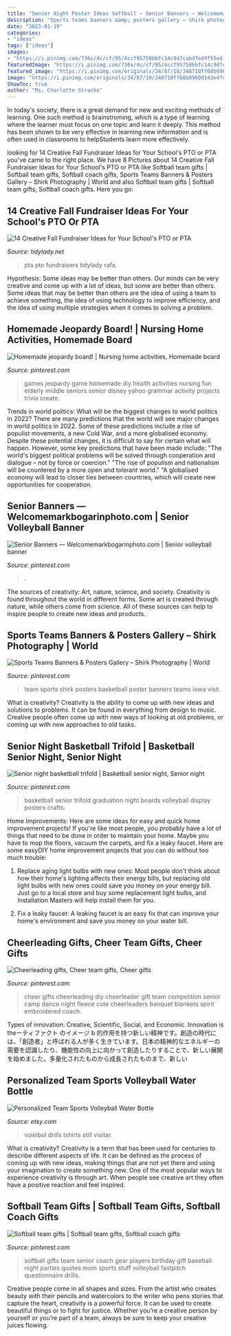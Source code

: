 ```yaml
---
title: "Senior Night Poster Ideas Softball ~ Senior Banners — Welcomemarkbogarinphoto.com"
description: "Sports teams banners &amp; posters gallery – shirk photography"
date: "2023-01-19"
categories:
- "ideas"
tags: ["ideas"]
images:
- "https://i.pinimg.com/736x/4c/cf/95/4ccf95758bbfc14c9d7cabd7ed4f55ed--trivia-games-jeopardy-game.jpg"
featuredImage: "https://i.pinimg.com/736x/4c/cf/95/4ccf95758bbfc14c9d7cabd7ed4f55ed--trivia-games-jeopardy-game.jpg"
featured_image: "https://i.pinimg.com/originals/34/87/10/348710ff68b0960d143e4fd97e327f6f.jpg"
image: "https://i.pinimg.com/originals/34/87/10/348710ff68b0960d143e4fd97e327f6f.jpg"
ShowToc: true
author: "Ms. Charlotte Stracke"
---
```



In today's society, there is a great demand for new and exciting methods of learning. One such method is brainstroming, which is a type of learning where the learner must focus on one topic and learn it deeply. This method has been shown to be very effective in learning new information and is often used in classrooms to helpStudents learn more effectively.

	

		
looking for 14 Creative Fall Fundraiser Ideas for Your School&#039;s PTO or PTA you've came to the right place. We have 8 Pictures about 14 Creative Fall Fundraiser Ideas for Your School&#039;s PTO or PTA like Softball team gifts | Softball team gifts, Softball coach gifts, Sports Teams Banners &amp; Posters Gallery – Shirk Photography | World and also Softball team gifts | Softball team gifts, Softball coach gifts. Here you go:
		
    
## 14 Creative Fall Fundraiser Ideas For Your School&#039;s PTO Or PTA

<img loading=lazy src="http://cdn.shopify.com/s/files/1/0010/9599/1332/articles/FALLBLOG_1200x1200.jpg?v=1567015277" onerror="this.onerror=null;this.src='https://tse2.mm.bing.net/th?id=OIP.OrcbWJ5Bv55U3CRxmW9M_QHaLH&amp;pid=15.1';" alt="14 Creative Fall Fundraiser Ideas for Your School&#039;s PTO or PTA">

_Source: tidylady.net_

>pta pto fundraisers tidylady rafa. 

	

Hypothesis: Some ideas may be better than others.
Our minds can be very creative and come up with a lot of ideas, but some are better than others. Some ideas that may be better than others are the idea of using a team to achieve something, the idea of using technology to improve efficiency, and the idea of using multiple strategies when it comes to solving a problem.

    
## Homemade Jeopardy Board! | Nursing Home Activities, Homemade Board

<img loading=lazy src="https://i.pinimg.com/736x/4c/cf/95/4ccf95758bbfc14c9d7cabd7ed4f55ed--trivia-games-jeopardy-game.jpg" onerror="this.onerror=null;this.src='https://tse1.mm.bing.net/th?id=OIP.7mursW89i3eMieXYjBUXzwHaJ4&amp;pid=15.1';" alt="Homemade jeopardy board! | Nursing home activities, Homemade board">

_Source: pinterest.com_

>games jeopardy game homemade diy health activities nursing fun elderly middle seniors senior disney yahoo grammar activity projects trivia create. 

	

Trends in world politics: What will be the biggest changes to world politics in 2022?
There are many predictions that the world will see major changes in world politics in 2022. Some of these predictions include a rise of populist movements, a new Cold War, and a more globalised economy. Despite these potential changes, it is difficult to say for certain what will happen. However, some key predictions that have been made include: 
"The world's biggest political problems will be solved through cooperation and dialogue – not by force or coercion."
"The rise of populism and nationalism will be countered by a more open and tolerant world."
"A globalised economy will lead to closer ties between countries, which will create new opportunities for cooperation.

    
## Senior Banners — Welcomemarkbogarinphoto.com | Senior Volleyball Banner

<img loading=lazy src="https://i.pinimg.com/736x/3c/03/24/3c0324bddf4532ddd7ff959e960ff531.jpg" onerror="this.onerror=null;this.src='https://tse4.mm.bing.net/th?id=OIP.pvu26vJJqRLtvQRz1RwRQQHaMV&amp;pid=15.1';" alt="Senior Banners — Welcomemarkbogarinphoto.com | Senior volleyball banner">

_Source: pinterest.com_

>. 

	

The sources of creativity: Art, nature, science, and society.
Creativity is found throughout the world in different forms. Some art is created through nature, while others come from science. All of these sources can help to inspire people to create new ideas and products.

    
## Sports Teams Banners &amp; Posters Gallery – Shirk Photography | World

<img loading=lazy src="https://i.pinimg.com/736x/60/6c/62/606c62f81e6de15bd95cd4d3f1759ad1.jpg" onerror="this.onerror=null;this.src='https://tse4.mm.bing.net/th?id=OIP.DZKWBBURelhLffxXjgvvegHaFj&amp;pid=15.1';" alt="Sports Teams Banners &amp; Posters Gallery – Shirk Photography | World">

_Source: pinterest.com_

>team sports shirk posters basketball poster banners teams iowa visit. 

	

What is creativity?
Creativity is the ability to come up with new ideas and solutions to problems. It can be found in everything from design to music. Creative people often come up with new ways of looking at old problems, or coming up with new approaches to old tasks.

    
## Senior Night Basketball Trifold | Basketball Senior Night, Senior Night

<img loading=lazy src="https://i.pinimg.com/736x/1e/fb/6e/1efb6eaa042dbe445889954b293758cf--basketball-graduation.jpg" onerror="this.onerror=null;this.src='https://tse1.mm.bing.net/th?id=OIP.rNhlTdZM_QlFcWaoOqGIpAHaFj&amp;pid=15.1';" alt="Senior night basketball trifold | Basketball senior night, Senior night">

_Source: pinterest.com_

>basketball senior trifold graduation night boards volleyball display posters crafts. 

	

Home Improvements: Here are some ideas for easy and quick home improvement projects!
If you're like most people, you probably have a lot of things that need to be done in order to maintain your home. Maybe you have to mop the floors, vacuum the carpets, and fix a leaky faucet. Here are some easyDIY home improvement projects that you can do without too much trouble:
1. Replace aging light bulbs with new ones: Most people don't think about how their home's lighting affects their energy bills, but replacing old light bulbs with new ones could save you money on your energy bill. Just go to a local store and buy some replacement light bulbs, and Installation Masters will help install them for you.

2. Fix a leaky faucet: A leaking faucet is an easy fix that can improve your home's environment and save you money on your water bill.

    
## Cheerleading Gifts, Cheer Team Gifts, Cheer Gifts

<img loading=lazy src="https://i.pinimg.com/originals/34/87/10/348710ff68b0960d143e4fd97e327f6f.jpg" onerror="this.onerror=null;this.src='https://tse1.mm.bing.net/th?id=OIP.iP1NCoHdrw6YKbwHm-4jqgHaJ4&amp;pid=15.1';" alt="Cheerleading gifts, Cheer team gifts, Cheer gifts">

_Source: pinterest.com_

>cheer gifts cheerleading diy cheerleader gift team competition senior camp dance night fleece cute cheerleaders banquet blankets spirit embroidered coach. 

	

Types of innovation: Creative, Scientific, Social, and Economic.
Innovation is theーティファクト のイメージ b 的作用を持つ新しい精神です。創造の時代には、「創造者」と呼ばれる人が多く生きています。日本の精神的なエネルギーの需要を認識したり、機能性の向上に向かって創造したりすることで、新しい展開を始めました。多量化されたものから成長されたものまで、新しい

    
## Personalized Team Sports Volleyball Water Bottle

<img loading=lazy src="https://img1.etsystatic.com/001/0/6933944/il_570xN.367695697_3vio.jpg" onerror="this.onerror=null;this.src='https://tse2.mm.bing.net/th?id=OIP.HE-_SM1avXE8n1MiR2Tl5wHaJ4&amp;pid=15.1';" alt="Personalized Team Sports Volleyball Water Bottle">

_Source: etsy.com_

>voleibol drills tshirts still visitar. 

	

What is creativity?
Creativity is a term that has been used for centuries to describe different aspects of life. It can be defined as the process of coming up with new ideas, making things that are not yet there and using your imagination to create something new. One of the most popular ways to experience creativity is through art. When people see creative art they often have a positive reaction and feel inspired.

    
## Softball Team Gifts | Softball Team Gifts, Softball Coach Gifts

<img loading=lazy src="https://i.pinimg.com/736x/26/90/e4/2690e4dbe1b30e98933ec1a536017695.jpg" onerror="this.onerror=null;this.src='https://tse2.mm.bing.net/th?id=OIP.s5S3NxECUlgQmpY4pa_QswHaJ3&amp;pid=15.1';" alt="Softball team gifts | Softball team gifts, Softball coach gifts">

_Source: pinterest.com_

>softball gifts team senior coach gear players birthday gift baseball night parties quotes mom sports stuff volleyball fastpitch questionnaire drills. 

	

Creative people come in all shapes and sizes. From the artist who creates beauty with their pencils and watercolors to the writer who pens stories that capture the heart, creativity is a powerful force. It can be used to create beautiful things or to fight for justice. Whether you’re a creative person by yourself or you’re part of a team, always be sure to keep your creative juices flowing.


